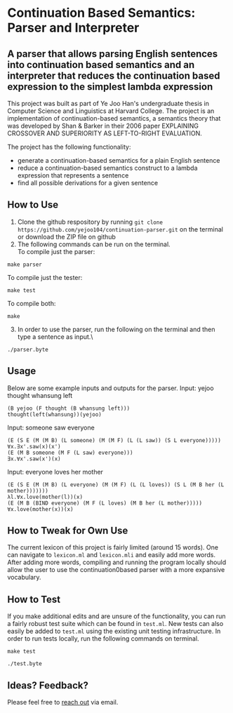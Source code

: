 # Continuation Based Semantics: Parser and Interpreter
## A parser that allows parsing English sentences into continuation based semantics and an interpreter that reduces the continuation based expression to the simplest lambda expression

This project was built as part of Ye Joo Han's undergraduate thesis in Computer Science and Linguistics at Harvard College. The project is an implementation of continuation-based semantics, a semantics theory that was developed by Shan & Barker in their 2006 paper EXPLAINING CROSSOVER AND SUPERIORITY AS LEFT-TO-RIGHT EVALUATION.

The project has the following functionality:
* generate a continuation-based semantics for a plain English sentence
* reduce a continuation-based semantics construct to a lambda expression that represents a sentence
* find all possible derivations for a given sentence

## How to Use
1. Clone the github respository by running `git clone https://github.com/yejoo104/continuation-parser.git` on the terminal or download the ZIP file on github
2. The following commands can be run on the terminal.\
To compile just the parser:
```console
make parser
```
To compile just the tester:
```console
make test
```
To compile both:
```console
make
```
3. In order to use the parser, run the following on the terminal and then type a sentence as input.\
```console
./parser.byte
```

## Usage
Below are some example inputs and outputs for the parser.
Input: yejoo thought whansung left
```console
(B yejoo (F thought (B whansung left)))
thought(left(whansung))(yejoo)
```

Input: someone saw everyone
```console
(E (S E (M (M B) (L someone) (M (M F) (L (L saw)) (S L everyone)))))
∀x.∃x'.saw(x)(x')
(E (M B someone (M F (L saw) everyone)))
∃x.∀x'.saw(x')(x)
```

Input: everyone loves her mother
```console
(E (S E (M (M B) (L everyone) (M (M F) (L (L loves)) (S L (M B her (L mother)))))))
λl.∀x.love(mother(l))(x)
(E (M B (BIND everyone) (M F (L loves) (M B her (L mother)))))
∀x.love(mother(x))(x)
```

## How to Tweak for Own Use
The current lexicon of this project is fairly limited (around 15 words). One can navigate to `lexicon.ml` and `lexicon.mli` and easily add more words. After adding more words, compiling and running the program locally should allow the user to use the continuation0based parser with a more expansive vocabulary.

## How to Test
If you make additional edits and are unsure of the functionality, you can run a fairly robust test suite which can be found in `test.ml`. New tests can also easily be added to `test.ml` using the existing unit testing infrastructure. In order to run tests locally, run the following commands on terminal.
```console
make test
```
```console
./test.byte
```

## Ideas? Feedback?
Please feel free to [reach out](mailto:yejoo_han@college.harvard.edu) via email.
